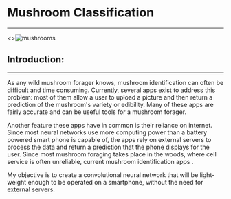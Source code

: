 # Mushroom Classification
---
<>![mushrooms](C:\Users\catem\data-science-projects\capstones\mushroom_classifier.png)

## Introduction:
---

As any wild mushroom forager knows, mushroom identification can often be difficult and time consuming. Currently, several apps exist to address this problem: most of them allow a user to upload a picture and then return a prediction of the mushroom's variety or edibility. Many of these apps are fairly accurate and can be useful tools for a mushroom forager.

Another feature these apps have in common is their reliance on internet. Since most neural networks use more computing power than a battery powered smart phone is capable of, the apps rely on external servers to process the data and return a prediction that the phone displays for the user. Since most mushroom foraging takes place in the woods, where cell service is often unreliable, current mushroom identification apps .

My objective is to create a convolutional neural network that will be light-weight enough to be operated on a smartphone, without the need for external servers.

